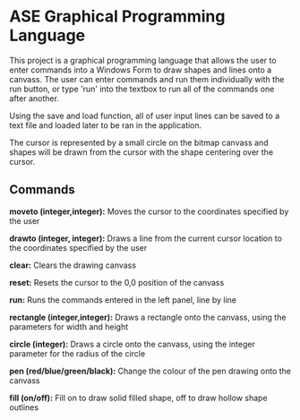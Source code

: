 # ASE Graphical Programming Language

This project is a graphical programming language that allows the user to enter commands into a Windows Form to draw shapes and lines onto a canvass.
The user can enter commands and run them individually with the run button, or type 'run' into the textbox to run all of the commands one after another.

Using the save and load function, all of user input lines can be saved to a text file and loaded later to be ran in the application.

The cursor is represented by a small circle on the bitmap canvass and shapes will be drawn from the cursor with the shape centering over the cursor.

## Commands

**moveto (integer,integer):** Moves the cursor to the coordinates specified by the user

**drawto (integer, integer):** Draws a line from the current cursor location to the coordinates specified by the user

**clear:** Clears the drawing canvass

**reset:** Resets the cursor to the 0,0 position of the canvass

**run:** Runs the commands entered in the left panel, line by line

**rectangle (integer,integer):** Draws a rectangle onto the canvass, using the parameters for width and height

**circle (integer):** Draws a circle onto the canvass, using the integer parameter for the radius of the circle

**pen (red/blue/green/black):** Change the colour of the pen drawing onto the canvass

**fill (on/off):** Fill on to draw solid filled shape, off to draw hollow shape outlines




